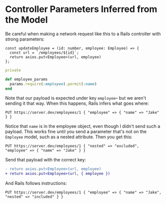 # Controller Parameters Inferred from the Model

Be careful when making a network request like this to a Rails controller with strong parameters:

```tsx
const updateEmployee = (id: number, employee: Employee) => {
  const url = `/employees/${id}`;
  return axios.put<Employee>(url, employee)
};
```

```ruby
private

def employee_params
  params.require(:employee).permit(:name)
end
```

Note that our payload is expected under key `employee`– but we aren't sending
it that way. When this happens, Rails infers what goes where:

```
PUT https://server.dev/employees/1 { "employee" => { "name" => "Jake" } }
```

Notice that `name` is in the employee object, even though I didn't send such a
payload. This works fine until you send a parameter that's not on the
`Employee` model, such as a nested attribute. Then you get this:

```
PUT https://server.dev/employees/1 { "nested" => "excluded", "employee" => { "name" => "Jake" } }
```

Send that payload with the correct key:

```diff
- return axios.put<Employee>(url, employee)
+ return axios.put<Employee>(url, { employee })
```

And Rails follows instructions:

```
PUT https://server.dev/employees/1 { "employee" => { "name" => "Jake", "nested" => "included" } }
```
